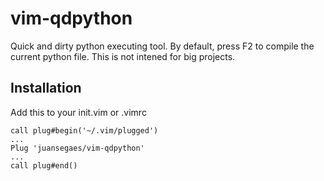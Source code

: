 # vim-qdpython

Quick and dirty python executing tool. By default, press F2 to compile the current python file. This is not intened for big projects.


## Installation

Add this to your init.vim or .vimrc

```vim
call plug#begin('~/.vim/plugged')
...
Plug 'juansegaes/vim-qdpython'
...
call plug#end()
```
